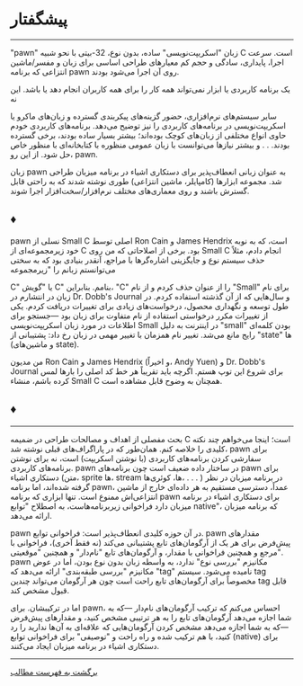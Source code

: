 # پیشگفتار

---

"pawn" زبان "اسکریپت‌نویسی" ساده، بدون نوع، 32-بیتی با نحو شبیه C است.
سرعت اجرا، پایداری، سادگی و حجم کم معیارهای طراحی اساسی برای زبان و
مفسر/ماشین انتزاعی که برنامه pawn روی آن اجرا می‌شود بودند.

یک برنامه کاربردی یا ابزار نمی‌تواند همه کار را برای همه کاربران انجام دهد یا باشد.
این نه

سایر سیستم‌های نرم‌افزاری، حضور گزینه‌های پیکربندی گسترده و زبان‌های ماکرو یا
اسکریپت‌نویسی در برنامه‌های کاربردی را نیز توضیح می‌دهد. برنامه‌های کاربردی خودم
حاوی انواع مختلفی از زبان‌های کوچک بوده‌اند؛ بیشتر بسیار ساده بودند، برخی
گسترده بودند. . . و بیشتر نیازها می‌توانست با زبان عمومی
منظوره با کتابخانه‌ای با منظور خاص حل شود. از این رو، pawn.

زبان pawn به عنوان زبانی انعطاف‌پذیر برای دستکاری اشیاء
در برنامه میزبان طراحی شد. مجموعه ابزارها (کامپایلر، ماشین انتزاعی)
طوری نوشته شدند که به راحتی قابل گسترش باشند و روی معماری‌های مختلف
نرم‌افزار/سخت‌افزار اجرا شوند.

## ♦

pawn نسلی از Small C اصلی توسط Ron Cain و James Hendrix است،
که به نوبه خود زیرمجموعه‌ای از C بود. برخی از اصلاحاتی که من روی
Small C انجام دادم، مثلاً حذف سیستم نوع و جایگزینی اشاره‌گرها با
مراجع، آنقدر بنیادی بود که به سختی می‌توانستم زبانم را "زیرمجموعه

C" یا "گویش C" بنامم. بنابراین، "C" را از عنوان حذف کردم
و از نام "Small" برای نام زبان در انتشارم در
Dr. Dobb's Journal و سال‌هایی که از آن گذشته استفاده کردم. در طول توسعه و
نگهداری محصول، درخواست‌های زیادی برای تغییرات دریافت کردم. یکی از
تغییرات مکرر درخواستی استفاده از نام متفاوت برای زبان بود —جستجو
برای اطلاعات در مورد زبان اسکریپت‌نویسی Small در اینترنت به دلیل
"small" بودن کلمه‌ای رایج مانع می‌شد. تغییر نام همزمان
با تغییر مهمی در زبان رخ داد: پشتیبانی از "state" ها (و
ماشین‌های state).

من مدیون Ron Cain و James Hendrix (و اخیراً، Andy
Yuen) و Dr. Dobb's Journal برای شروع این توپ هستم. اگرچه باید
تقریباً هر خط کد اصلی را بارها لمس کرده باشم، منشاء Small
C همچنان به وضوح قابل مشاهده است.

## ♦

---

بحث مفصلی از اهداف و مصالحات طراحی در ضمیمه C است؛ اینجا
می‌خواهم چند نکته کلیدی را خلاصه کنم. همان‌طور که در پاراگراف‌های قبلی
نوشته شد، pawn برای سفارشی کردن برنامه‌های کاربردی (با نوشتن اسکریپت) است، نه برای نوشتن
برنامه‌های کاربردی. pawn در ساختار داده ضعیف است چون برنامه‌های pawn
برای دستکاری اشیاء (متن، sprite ها، stream ها، کوئری‌ها، . . . ) در
برنامه میزبان در نظر گرفته شده‌اند، اما برنامه pawn، عمداً، دسترسی مستقیم به
هر داده‌ای خارج از ماشین انتزاعی‌اش ممنوع است. تنها ابزاری که برنامه pawn
برای دستکاری اشیاء در برنامه میزبان دارد فراخوانی زیربرنامه‌هاست، به اصطلاح
"توابع native"، که برنامه میزبان ارائه می‌دهد.

pawn در آن حوزه کلیدی انعطاف‌پذیر است: فراخوانی توابع. pawn مقدارهای پیش‌فرض
برای هر یک از آرگومان‌های تابع پشتیبانی می‌کند (نه فقط آخری)،
فراخوانی با مرجع و همچنین فراخوانی با مقدار، و آرگومان‌های تابع "نام‌دار" و همچنین
"موقعیتی". pawn مکانیزم "بررسی نوع" ندارد، به واسطه
زبان بدون نوع بودن، اما در عوض مکانیزم "بررسی طبقه‌بندی"
ارائه می‌دهد که "tag" نامیده می‌شود. سیستم tag مخصوصاً برای
آرگومان‌های تابع راحت است چون هر آرگومان می‌تواند چندین tag قابل قبول مشخص کند.

اما در ترکیبشان. برای pawn، احساس می‌کنم که ترکیب آرگومان‌های نام‌دار
—که به شما اجازه می‌دهد آرگومان‌های تابع را به هر ترتیبی مشخص کنید، و مقدارهای
پیش‌فرض —که به شما اجازه می‌دهد مشخص کردن آرگومان‌هایی که علاقه‌ای به آن‌ها ندارید را
رد کنید، با هم ترکیب شده و راه راحت و "توصیفی" برای فراخوانی توابع (native)
برای دستکاری اشیاء در برنامه میزبان ایجاد می‌کنند.

---

[برگشت به فهرست مطالب](00-Contents)